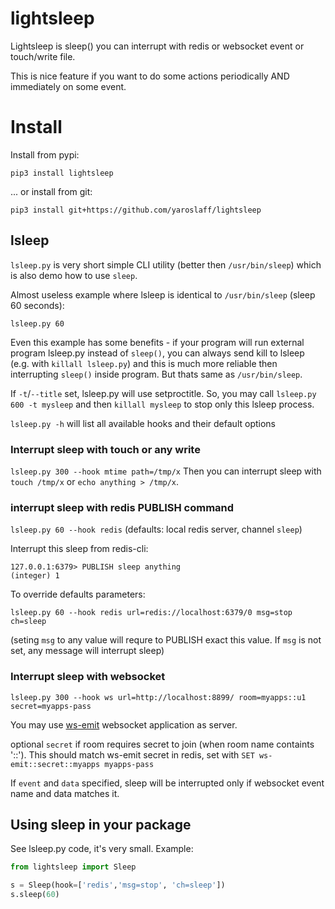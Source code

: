 # lightsleep
Lightsleep is sleep() you can interrupt with redis or websocket event or touch/write file.

This is nice feature if you want to do some actions periodically AND immediately on some event.

# Install

Install from pypi:
~~~
pip3 install lightsleep
~~~
... or install from git:
~~~
pip3 install git+https://github.com/yaroslaff/lightsleep
~~~


## lsleep 
`lsleep.py` is very short simple CLI utility (better then `/usr/bin/sleep`) which is also demo how to use `sleep`.

Almost useless example where lsleep is identical to `/usr/bin/sleep` (sleep 60 seconds):
~~~
lsleep.py 60
~~~

Even this example has some benefits - if your program will run external program lsleep.py instead of `sleep()`, you can always send kill to lsleep (e.g. with `killall lsleep.py`) and this is much more reliable then interrupting `sleep()` inside program. But thats same as `/usr/bin/sleep`. 

If `-t`/`--title` set, lsleep.py will use setproctitle. So, you may call `lsleep.py 600 -t mysleep` and then `killall mysleep` to stop only this lsleep process. 

`lsleep.py -h` will list all available hooks and their default options

### Interrupt sleep with touch or any write
`lsleep.py 300 --hook mtime path=/tmp/x`
Then you can interrupt sleep with `touch /tmp/x` or `echo anything > /tmp/x`.


### interrupt sleep with redis PUBLISH command

`lsleep.py 60 --hook redis` (defaults: local redis server, channel `sleep`)

Interrupt this sleep from redis-cli:
~~~
127.0.0.1:6379> PUBLISH sleep anything
(integer) 1
~~~

To override defaults parameters: 
~~~
lsleep.py 60 --hook redis url=redis://localhost:6379/0 msg=stop ch=sleep
~~~
(seting `msg` to any value will requre to PUBLISH exact this value. If `msg` is not set, any message will interrupt sleep)

### Interrupt sleep with websocket 
~~~
lsleep.py 300 --hook ws url=http://localhost:8899/ room=myapps::u1 secret=myapps-pass
~~~

You may use [ws-emit](https://github.com/yaroslaff/ws-emit) websocket application as server.

optional `secret` if room requires secret to join (when room name containts '::'). This should match ws-emit secret in redis, set with `SET ws-emit::secret::myapps myapps-pass`

If `event` and `data` specified, sleep will be interrupted only if websocket event name and data matches it.

## Using sleep in your package
See lsleep.py code, it's very small. Example:

~~~python
from lightsleep import Sleep

s = Sleep(hook=['redis','msg=stop', 'ch=sleep'])
s.sleep(60)
~~~
